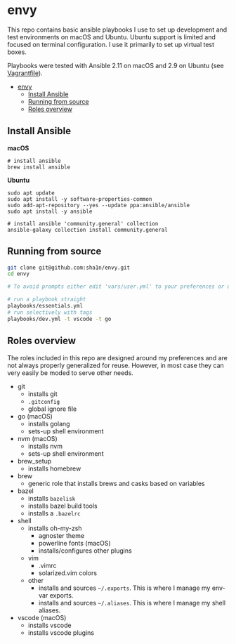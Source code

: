 # envy
This repo contains basic ansible playbooks I use to set up development and test environments on macOS and Ubuntu.
Ubuntu support is limited and focused on terminal configuration. I use it primarily to set up virtual test boxes.

Playbooks were tested with Ansible 2.11 on macOS and 2.9 on Ubuntu (see [Vagrantfile](testbox/Vagrantfile)).

- [envy](#envy)
  - [Install Ansible](#install-ansible)
  - [Running from source](#running-from-source)
  - [Roles overview](#roles-overview)

## Install Ansible
**macOS**
```
# install ansible
brew install ansible
```

**Ubuntu**
```
sudo apt update
sudo apt install -y software-properties-common
sudo add-apt-repository --yes --update ppa:ansible/ansible
sudo apt install -y ansible

# install ansible 'community.general' collection
ansible-galaxy collection install community.general
```

## Running from source

```bash
git clone git@github.com:sha1n/envy.git
cd envy

# To avoid prompts either edit 'vars/user.yml' to your preferences or use --extra-vars="<name>=<valu>" 

# run a playbook straight 
playbooks/essentials.yml
# run selectively with tags
playbooks/dev.yml -t vscode -t go
```

## Roles overview
The roles included in this repo are designed around my preferences and are not always properly generalized for reuse. However, in most case they can very easily be moded to serve other needs.

- git
  - installs git
  - `.gitconfig`
  - global ignore file
- go (macOS)
  - installs golang
  - sets-up shell environment
- nvm (macOS)
  - installs nvm
  - sets-up shell environment
- brew_setup
  - installs homebrew
- brew
  - generic role that installs brews and casks based on variables
- bazel
  - installs `bazelisk` 
  - installs bazel build tools
  - installs a `.bazelrc` 
- shell 
  - installs oh-my-zsh
    - agnoster theme
    - powerline fonts (macOS)
    - installs/configures other plugins
  - vim 
    - .vimrc
    - solarized.vim colors
  - other
    - installs and sources `~/.exports`. This is where I manage my env-var exports.
    - installs and sources `~/.aliases`. This is where I manage my shell aliases.
- vscode (macOS)
  - installs vscode
  - installs vscode plugins
